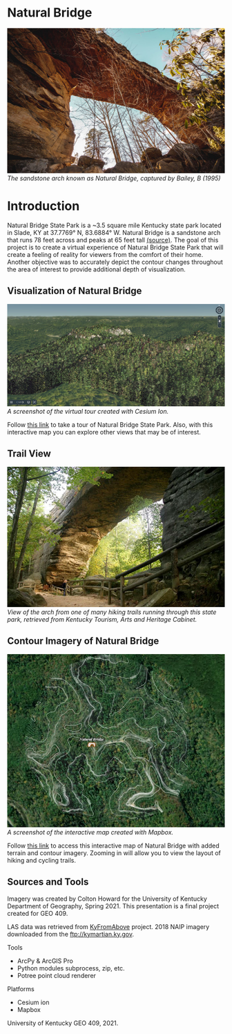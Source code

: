 # Natural Bridge
![image](Images/NAturalBridge.jpg)    
*The sandstone arch known as Natural Bridge, captured by Bailey, B (1995)*

# Introduction
Natural Bridge State Park is a ~3.5 square mile Kentucky state park located in Slade, KY at 37.7769° N, 83.6884° W. Natural Bridge is a sandstone arch that runs 78 feet across and peaks at 65 feet tall [(source)](https://stateparks.com/natural_bridge_state_park_in_kentucky.html). The goal of this project is to create a virtual experience of Natural Bridge State Park that will create a feeling of reality for viewers from the comfort of their home. Another objective was to accurately depict the contour changes throughout the area of interest to provide additional depth of visualization.


## Visualization of Natural Bridge
![image](Images/CesiumScreenshot.jpg)    
*A screenshot of the virtual tour created with Cesium Ion.*

Follow [this link](https://cesium.com/ion/stories/viewer/?id=3e504b65-0bb4-4eb8-bcb6-4423c66fb050) to take a tour of Natural Bridge State Park. Also, with this interactive map you can explore other views that may be of interest.

## Trail View
![image](Images/NaturalBridge2.jpg)    
*View of the arch from one of many hiking trails running through this state park, retrieved from Kentucky Tourism, Arts and Heritage Cabinet.*

## Contour Imagery of Natural Bridge
![image](Images/MapBoxSS.jpg)    
*A screenshot of the interactive map created with Mapbox.*

Follow [this link](https://api.mapbox.com/styles/v1/ncho225/ckohdr0ka2snx17pgowoeuksc.html?fresh=true&title=view&access_token=pk.eyJ1IjoibmNobzIyNSIsImEiOiJja2tib3g1d2wwMWt2MnZwaXoyOGx2ZXZiIn0.JUzbwNRH7s0z0fX_Je4sWQ) to access this interactive map of Natural Bridge with added terrain and contour imagery. Zooming in will allow you to view the layout of hiking and cycling trails.


## Sources and Tools
Imagery was created by Colton Howard for the University of Kentucky Department of Geography, Spring 2021. This presentation is a final project created for GEO 409.

LAS data was retrieved from [KyFromAbove](https://kyfromabove.ky.gov/) project. 2018 NAIP imagery downloaded from the ftp://kymartian.ky.gov. 

Tools
* ArcPy & ArcGIS Pro
* Python modules subprocess, zip, etc.
* Potree point cloud renderer

Platforms
* Cesium ion
* Mapbox

University of Kentucky GEO 409, 2021.